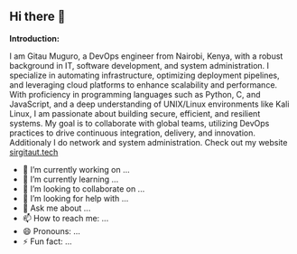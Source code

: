 ## Hi there 👋
**Introduction:**

I am Gitau Muguro, a DevOps engineer from Nairobi, Kenya, with a robust background in IT, software development, and system administration. I specialize in automating infrastructure, optimizing deployment pipelines, and leveraging cloud platforms to enhance scalability and performance. With proficiency in programming languages such as Python, C, and JavaScript, and a deep understanding of UNIX/Linux environments like Kali Linux, I am passionate about building secure, efficient, and resilient systems. My goal is to collaborate with global teams, utilizing DevOps practices to drive continuous integration, delivery, and innovation. Additionaly I do network and system administration. Check out my website [sirgitaut.tech](https://srgitau.tech/)

- 🔭 I’m currently working on ...
- 🌱 I’m currently learning ...
- 👯 I’m looking to collaborate on ...
- 🤔 I’m looking for help with ...
- 💬 Ask me about ...
- 📫 How to reach me: ...
- 😄 Pronouns: ...
- ⚡ Fun fact: ...
